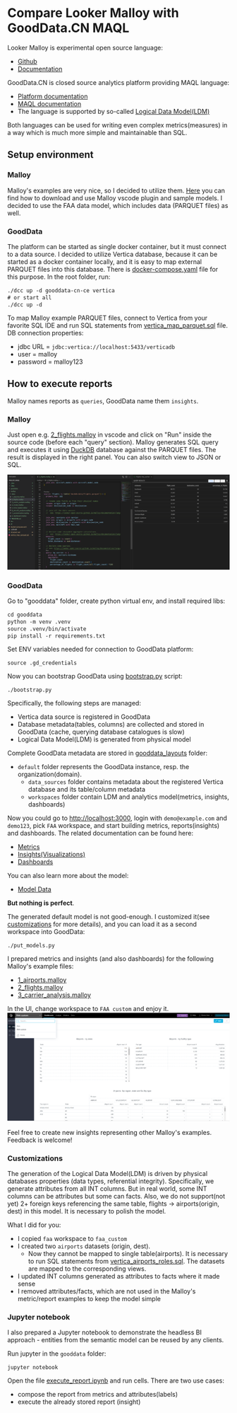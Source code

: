 # Compare Looker Malloy with GoodData.CN MAQL

Looker Malloy is experimental open source language:
- [Github](https://github.com/looker-open-source/malloy)
- [Documentation](https://looker-open-source.github.io/malloy/documentation/) 

GoodData.CN is closed source analytics platform providing MAQL language:
- [Platform documentation](https://www.gooddata.com/developers/cloud-native/doc/2.1)
- [MAQL documentation](https://www.gooddata.com/developers/cloud-native/doc/2.1/create-metrics/maql/)
- The language is supported by so-called [Logical Data Model(LDM)](https://www.gooddata.com/developers/cloud-native/doc/2.1/model-data/create-ldm/)

Both languages can be used for writing even complex metrics(measures) in a way which is much more simple and maintainable than SQL.

## Setup environment

### Malloy
Malloy's examples are very nice, so I decided to utilize them. 
[Here](https://github.com/looker-open-source/malloy#try-the-malloy-vscode-extension) you can find how to download and use Malloy vscode plugin and sample models. 
I decided to use the FAA data model, which includes data (PARQUET files) as well.

### GoodData
The platform can be started as single docker container, but it must connect to a data source.
I decided to utilize Vertica database, because it can be started as a docker container locally, and it is easy to map external PARQUET files into this database.
There is [docker-compose.yaml](./docker-compose.yaml) file for this purpose.
In the root folder, run:
```shell
./dcc up -d gooddata-cn-ce vertica
# or start all
./dcc up -d
```

To map Malloy example PARQUET files, connect to Vertica from your favorite SQL IDE and run SQL statements from [vertica_map_parquet.sql](./gooddata/vertica_map_parquet.sql) file.
DB connection properties:
- jdbc URL = `jdbc:vertica://localhost:5433/verticadb`
- user = malloy
- password = malloy123

## How to execute reports
Malloy names reports as `queries`, GoodData name them `insights`.

### Malloy
Just open e.g. [2_flights.malloy](malloy/2_flights.malloy) in vscode and click on "Run" inside the source code (before each "query" section).
Malloy generates SQL query and executes it using [DuckDB](https://duckdb.org/docs/) database against the PARQUET files.
The result is displayed in the right panel. You can also switch view to JSON or SQL.

![Run by_carrier report](malloy/run_example.png "Run Malloy query example")

### GoodData
Go to "gooddata" folder, create python virtual env, and install required libs:
```shell
cd gooddata
python -m venv .venv
source .venv/bin/activate
pip install -r requirements.txt
```

Set ENV variables needed for connection to GoodData platform:
```shell
source .gd_credentials
```

Now you can bootstrap GoodData using [bootstrap.py](gooddata/bootstrap.py) script:
```shell
./bootstrap.py
```
Specifically, the following steps are managed:
- Vertica data source is registered in GoodData
- Database metadata(tables, columns) are collected and stored in GoodData (cache, querying database catalogues is slow)
- Logical Data Model(LDM) is generated from physical model

Complete GoodData metadata are stored in [gooddata_layouts](gooddata/gooddata_layouts) folder:
- `default` folder represents the GoodData instance, resp. the organization(domain).
  - `data_sources` folder contains metadata about the registered Vertica database and its table/column metadata
  - `workspaces` folder contain LDM and analytics model(metrics, insights, dashboards)

Now you could go to [http://localhost:3000](http://localhost:3000), login with `demo@example.com` and `demo123`, pick `FAA` workspace, and start building metrics, reports(insights) and dashboards. The related documentation can be found here:
- [Metrics](https://www.gooddata.com/developers/cloud-native/doc/2.1/create-metrics/)
- [Insights(Visualizations)](https://www.gooddata.com/developers/cloud-native/doc/2.1/create-visualizations/)
- [Dashboards](https://www.gooddata.com/developers/cloud-native/doc/2.1/create-dashboards/)

You can also learn more about the model:
- [Model Data](https://www.gooddata.com/developers/cloud-native/doc/2.1/model-data/)

**But nothing is perfect**. 

The generated default model is not good-enough. I customized it(see [customizations](#customizations) for more details), and you can load it as a second workspace into GoodData:
```shell
./put_models.py
```
I prepared metrics and insights (and also dashboards) for the following Malloy's example files:
- [1_airports.malloy](malloy/1_airports.malloy)
- [2_flights.malloy](malloy/2_flights.malloy)
- [3_carrier_analysis.malloy](malloy/3_carrier_analysis.malloy)

In the UI, change workspace to `FAA custom` and enjoy it.
![run_example.png](gooddata/run_example.png "Dashboards - switch workspace")

Feel free to create new insights representing other Malloy's examples. 
Feedback is welcome!

### Customizations
The generation of the Logical Data Model(LDM) is driven by physical databases properties (data types, referential integrity).
Specifically, we generate attributes from all INT columns. 
But in real world, some INT columns can be attributes but some can facts. 
Also, we do not support(not yet) 2+ foreign keys referencing the same table, flights -> airports(origin, dest) in this model. 
It is necessary to polish the model.

What I did for you:
- I copied `faa` workspace to `faa_custom`
- I created two `airports` datasets (origin, dest). 
  - Now they cannot be mapped to single table(airports). It is necessary to run SQL statements from [vertica_airports_roles.sql](gooddata/vertica_airports_roles.sql). The datasets are mapped to the corresponding views.
- I updated INT columns generated as attributes to facts where it made sense
- I removed attributes/facts, which are not used in the Malloy's metric/report examples to keep the model simple

### Jupyter notebook
I also prepared a Jupyter notebook to demonstrate the headless BI approach - 
entities from the semantic model can be reused by any clients.

Run jupyter in the `gooddata` folder:
```shell
jupyter notebook
```

Open the file [execute_report.ipynb](gooddata/execute_report.ipynb) and run cells.
There are two use cases:
- compose the report from metrics and attributes(labels)
- execute the already stored report (insight)
